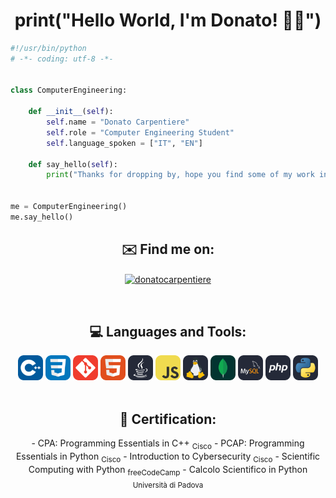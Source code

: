 <div align="center"><h1>print("Hello World, I'm Donato! 👨‍💻")</h1></div>

```python
#!/usr/bin/python
# -*- coding: utf-8 -*-


class ComputerEngineering:

    def __init__(self):
        self.name = "Donato Carpentiere"
        self.role = "Computer Engineering Student"
        self.language_spoken = ["IT", "EN"]

    def say_hello(self):
        print("Thanks for dropping by, hope you find some of my work interesting.")


me = ComputerEngineering()
me.say_hello()
```


<div align="center"><h2>✉️ Find me on:</h2></div>


<p align="center">
 <a href="https://www.linkedin.com/in/donato-carpentiere-329a39283/" target="blank"><img align="center" src="https://raw.githubusercontent.com/rahuldkjain/github-profile-readme-generator/master/src/images/icons/Social/linked-in-alt.svg" alt="donatocarpentiere" height="30" width="40" /></a>
</p>

<br />

<h2 align="center"> 💻 Languages and Tools: </h2>
<div align="center">
<img src="https://raw.githubusercontent.com/tandpfun/skill-icons/65dea6c4eaca7da319e552c09f4cf5a9a8dab2c8/icons/CPP.svg" alt="cpp" height="40"/>
<img src="https://github.com/tandpfun/skill-icons/raw/main/icons/CSS.svg" alt="css" width="40" height="40"/>
<img src="https://github.com/tandpfun/skill-icons/raw/main/icons/Git.svg" alt="git" width="40" height="40"/>
<img src="https://github.com/tandpfun/skill-icons/raw/main/icons/HTML.svg" alt="html" width="40" height="40"/>
<img src="https://github.com/tandpfun/skill-icons/raw/main/icons/Java-Dark.svg" alt="java" width="40" height="40"/>
<img src="https://github.com/tandpfun/skill-icons/raw/main/icons/JavaScript.svg" alt="js" width="40" height="40"/>
<img src="https://github.com/tandpfun/skill-icons/raw/main/icons/Linux-Dark.svg" alt="linux" width="40" height="40"/>
<img src="https://github.com/tandpfun/skill-icons/raw/main/icons/MongoDB.svg" alt="mongodb" width="40" height="40"/>
<img src="https://github.com/tandpfun/skill-icons/raw/main/icons/MySQL-Dark.svg" alt="mysql" width="40" height="40"/>
<img src="https://github.com/tandpfun/skill-icons/raw/main/icons/PHP-Dark.svg" alt="php" width="40" height="40"/>
<img src="https://github.com/tandpfun/skill-icons/raw/main/icons/Python-Dark.svg" alt="python" width="40" height="40"/>

</div>

<br />


<div align="center"><h2>📜 Certification: </h2>
    - CPA: Programming Essentials in C++ <sub>Cisco</sub>
    - PCAP: Programming Essentials in Python <sub>Cisco</sub>
    - Introduction to Cybersecurity <sub>Cisco</sub>
    - Scientific Computing with Python <sub>freeCodeCamp</sub>
    - Calcolo Scientifico in Python <sub>Università di Padova</sub>
</div>

